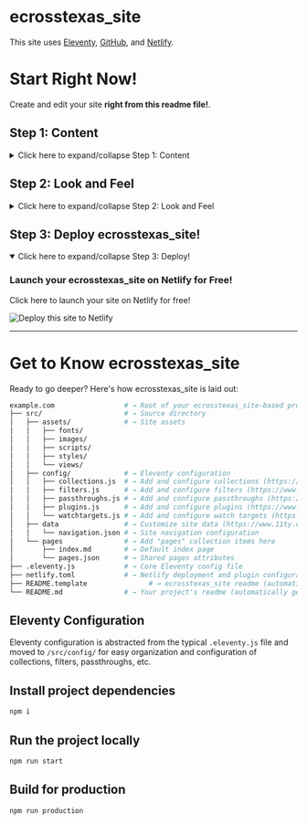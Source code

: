 # ecrosstexas_site
This site uses [Eleventy](https://www.11ty.dev), [GitHub](https://github.com), and [Netlify](https://netlify.com).

# Start Right Now!
Create and edit your site **right from this readme file!**.

## Step 1: Content
<details>
  <summary>Click here to expand/collapse Step 1: Content</summary>

### Creating and editing site pages and content
#### Pages
Create your site's main content! Pages can be written in HTML or [Markdown](https://www.markdownguide.org/basic-syntax/)!
* [Edit the homepage](https://github.com/ecrosstexas/ecrosstexas_site/edit/master/src/pages/index.njk)
* [Create a new page](https://github.com/ecrosstexas/ecrosstexas_site/new/master/?filename=/src/pages/&value=---%0Atitle%3A%20Enter%20page%20title%20here%0A---)

<!--

---
#### Posts
Blog posts
* [Create a new post](https://github.com/ecrosstexas/ecrosstexas_site/new/master/?filename=/src/posts/&value=----%0Atitle%3A%20%22Enter%20post%20title%22%0Adate%3A%20%222025-01-01%0A---)

-->

</details>

## Step 2: Look and Feel
<details>
  <summary>Click here to expand/collapse Step 2: Look and Feel</summary>

### Changing the look and feel
#### Navigation
Your site's navigation is how your users will get around! Edit the site's navigation menu in [JSON format](https://developer.mozilla.org/en-US/docs/Learn/JavaScript/Objects/JSON)!
* [Edit the navigation](https://github.com/ecrosstexas/ecrosstexas_site/edit/master/src/data/navigation.json)

#### Styles
Colors, spacing, and fonts, oh my! You can edit your branding and styles here using CSS, SCSS, and CSS variables! Remember adding styles on MySpace? Same thing!
* [Edit your branding](https://github.com/ecrosstexas/ecrosstexas_site/edit/master/src/assets/styles/_branding.scss)
* [Edit your overall styles](https://github.com/ecrosstexas/ecrosstexas_site/edit/master/src/assets/styles/styles.scss)

Learning CSS can be daunting but there are a ton of useful resources on the web. Check out [SmolCSS](https://smolcss.dev) to get started!

#### Javascript
**Optional!** Add javascript functionality to your site
* [Add Javascript](https://github.com/ecrosstexas/ecrosstexas_site/edit/master/src/assets/scripts/main.js)

</details>

## Step 3: Deploy ecrosstexas_site!
<details open>
  <summary>Click here to expand/collapse Step 3: Deploy!</summary>

### Launch your ecrosstexas_site on Netlify for Free!

Click here to launch your site on Netlify for free!

![Deploy this site to Netlify](https://www.netlify.com/img/deploy/button.svg)

</details>

---
# Get to Know ecrosstexas_site
Ready to go deeper? Here's how ecrosstexas_site is laid out:

```sh
example.com                 # → Root of your ecrosstexas_site-based project
├── src/                    # → Source directory
│   ├── assets/             # → Site assets
│   │   ├── fonts/
│   │   ├── images/
│   │   ├── scripts/
│   │   ├── styles/
│   │   └── views/
│   ├── config/             # → Eleventy configuration
│   │   ├── collections.js  # → Add and configure collections (https://www.11ty.dev/docs/collections/)
│   │   ├── filters.js      # → Add and configure filters (https://www.11ty.dev/docs/filters/)
│   │   ├── passthroughs.js # → Add and configure passthroughs (https://www.11ty.dev/docs/copy/)
│   │   ├── plugins.js      # → Add and configure plugins (https://www.11ty.dev/docs/plugins/)
│   │   └── watchtargets.js # → Add and configure watch targets (https://www.11ty.dev/docs/watch-serve/)
│   ├── data                # → Customize site data (https://www.11ty.dev/docs/data/)
│   │   └── navigation.json # → Site navigation configuration
│   └── pages               # → Add "pages" collection items here
│       ├── index.md        # → Default index page
│       └── pages.json      # → Shared pages attributes
├── .eleventy.js            # → Core Eleventy config file
├── netlify.toml            # → Netlify deployment and plugin configuration (optional)
├── README.template               # → ecrosstexas_site readme (automatically removed when this template is used)
└── README.md               # → Your project's readme (automatically generated when this template is used)
```

## Eleventy Configuration
Eleventy configuration is abstracted from the typical `.eleventy.js` file and moved to `/src/config/` for easy organization and configuration of collections, filters, passthroughs, etc.
## Install project dependencies
```bash
npm i
```

## Run the project locally
```bash
npm run start
```

## Build for production
```bash
npm run production
```
